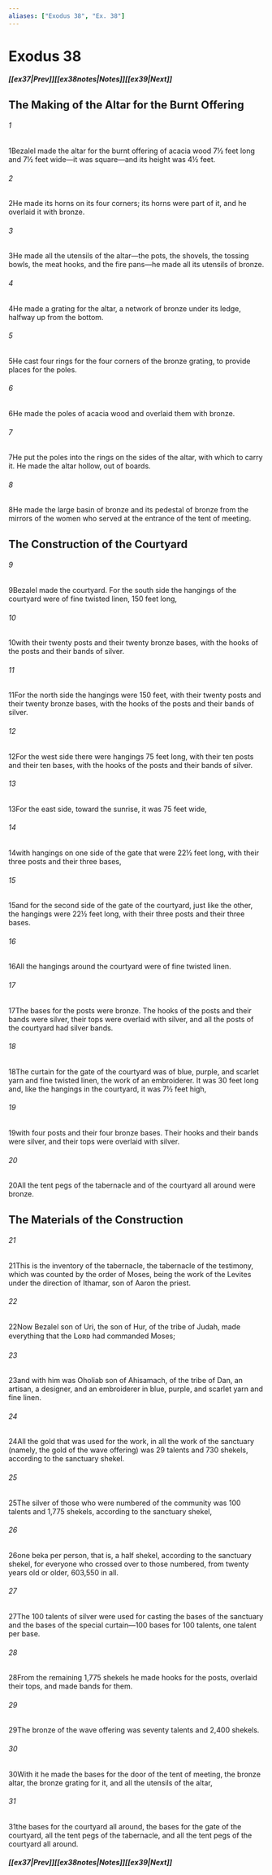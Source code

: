 ```yaml
---
aliases: ["Exodus 38", "Ex. 38"]
---
```

# Exodus 38
##### <span class=arrow-left></span>[[ex37|Prev]]<span class=navigation-separator></span>[[ex38notes|Notes]]<span class=navigation-separator></span>[[ex39|Next]]<span class=arrow-right></span>
## The Making of the Altar for the Burnt Offering
###### 1
<span class=verse-first>1</span>Bezalel made the altar for the burnt offering of acacia wood 7½ feet long and 7½ feet wide—it was square—and its height was 4½ feet.
###### 2
<span class=verse-body>2</span>He made its horns on its four corners; its horns were part of it, and he overlaid it with bronze.
###### 3
<span class=verse-body>3</span>He made all the utensils of the altar—the pots, the shovels, the tossing bowls, the meat hooks, and the fire pans—he made all its utensils of bronze.
###### 4
<span class=verse-body>4</span>He made a grating for the altar, a network of bronze under its ledge, halfway up from the bottom.
###### 5
<span class=verse-body>5</span>He cast four rings for the four corners of the bronze grating, to provide places for the poles.
###### 6
<span class=verse-body>6</span>He made the poles of acacia wood and overlaid them with bronze.
###### 7
<span class=verse-body>7</span>He put the poles into the rings on the sides of the altar, with which to carry it. He made the altar hollow, out of boards.
<div class=paragraph-break></div>

###### 8
<span class=verse-first>8</span>He made the large basin of bronze and its pedestal of bronze from the mirrors of the women who served at the entrance of the tent of meeting.
## The Construction of the Courtyard
###### 9
<span class=verse-first>9</span>Bezalel made the courtyard. For the south side the hangings of the courtyard were of fine twisted linen, 150 feet long,
###### 10
<span class=verse-body>10</span>with their twenty posts and their twenty bronze bases, with the hooks of the posts and their bands of silver.
###### 11
<span class=verse-body>11</span>For the north side the hangings were 150 feet, with their twenty posts and their twenty bronze bases, with the hooks of the posts and their bands of silver.
###### 12
<span class=verse-body>12</span>For the west side there were hangings 75 feet long, with their ten posts and their ten bases, with the hooks of the posts and their bands of silver.
###### 13
<span class=verse-body>13</span>For the east side, toward the sunrise, it was 75 feet wide,
###### 14
<span class=verse-body>14</span>with hangings on one side of the gate that were 22½ feet long, with their three posts and their three bases,
###### 15
<span class=verse-body>15</span>and for the second side of the gate of the courtyard, just like the other, the hangings were 22½ feet long, with their three posts and their three bases.
###### 16
<span class=verse-body>16</span>All the hangings around the courtyard were of fine twisted linen.
###### 17
<span class=verse-body>17</span>The bases for the posts were bronze. The hooks of the posts and their bands were silver, their tops were overlaid with silver, and all the posts of the courtyard had silver bands.
###### 18
<span class=verse-body>18</span>The curtain for the gate of the courtyard was of blue, purple, and scarlet yarn and fine twisted linen, the work of an embroiderer. It was 30 feet long and, like the hangings in the courtyard, it was 7½ feet high,
###### 19
<span class=verse-body>19</span>with four posts and their four bronze bases. Their hooks and their bands were silver, and their tops were overlaid with silver.
###### 20
<span class=verse-body>20</span>All the tent pegs of the tabernacle and of the courtyard all around were bronze.
## The Materials of the Construction
###### 21
<span class=verse-first>21</span>This is the inventory of the tabernacle, the tabernacle of the testimony, which was counted by the order of Moses, being the work of the Levites under the direction of Ithamar, son of Aaron the priest.
###### 22
<span class=verse-body>22</span>Now Bezalel son of Uri, the son of Hur, of the tribe of Judah, made everything that the Lᴏʀᴅ had commanded Moses;
###### 23
<span class=verse-body>23</span>and with him was Oholiab son of Ahisamach, of the tribe of Dan, an artisan, a designer, and an embroiderer in blue, purple, and scarlet yarn and fine linen.
<div class=paragraph-break></div>

###### 24
<span class=verse-first>24</span>All the gold that was used for the work, in all the work of the sanctuary (namely, the gold of the wave offering) was 29 talents and 730 shekels, according to the sanctuary shekel.
###### 25
<span class=verse-body>25</span>The silver of those who were numbered of the community was 100 talents and 1,775 shekels, according to the sanctuary shekel,
###### 26
<span class=verse-body>26</span>one beka per person, that is, a half shekel, according to the sanctuary shekel, for everyone who crossed over to those numbered, from twenty years old or older, 603,550 in all.
###### 27
<span class=verse-body>27</span>The 100 talents of silver were used for casting the bases of the sanctuary and the bases of the special curtain—100 bases for 100 talents, one talent per base.
###### 28
<span class=verse-body>28</span>From the remaining 1,775 shekels he made hooks for the posts, overlaid their tops, and made bands for them.
###### 29
<span class=verse-body>29</span>The bronze of the wave offering was seventy talents and 2,400 shekels.
###### 30
<span class=verse-body>30</span>With it he made the bases for the door of the tent of meeting, the bronze altar, the bronze grating for it, and all the utensils of the altar,
###### 31
<span class=verse-body>31</span>the bases for the courtyard all around, the bases for the gate of the courtyard, all the tent pegs of the tabernacle, and all the tent pegs of the courtyard all around.
##### <span class=arrow-left></span>[[ex37|Prev]]<span class=navigation-separator></span>[[ex38notes|Notes]]<span class=navigation-separator></span>[[ex39|Next]]<span class=arrow-right></span>
